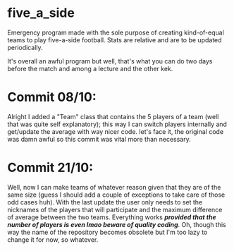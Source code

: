 # five_a_side
Emergency program made with the sole purpose of creating kind-of-equal teams to play five-a-side football.
Stats are relative and are to be updated periodically.

It's overall an awful program but well, that's what you can do two days before the match and among a lecture and the other kek.

# Commit 08/10:
Alright I added a "Team" class that contains the 5 players of a team (well that was quite self explanatory); this way I can switch players internally and get/update the average with way nicer code.
let's face it, the original code was damn awful so this commit was vital more than necessary.

# Commit 21/10:
Well, now I can make teams of whatever reason given that they are of the same size (guess I should add a couple of exceptions to take care of those odd cases huh). With the last update the user only needs to set the nicknames of the players that will participate and the maximum difference of average between the two teams. Everything works ***provided that the number of players is even lmao beware of quality coding***.
Oh, though this way the name of the repository becomes obsolete but I'm too lazy to change it for now, so whatever.
